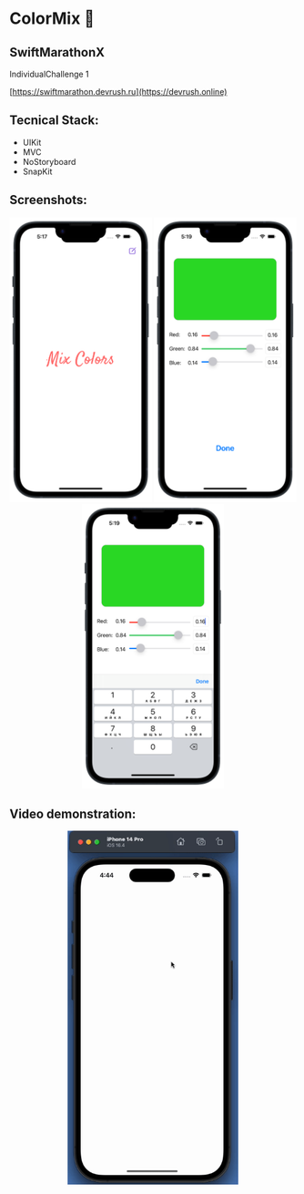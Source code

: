 # ColorMix 🎨

## SwiftMarathonX

IndividualСhallenge 1

[https://swiftmarathon.devrush.ru](https://devrush.online)

## Tecnical Stack:
* UIKit
* MVC
* NoStoryboard
* SnapKit


## Screenshots:
<p align="center">
  <img src="https://github.com/Kirilloao/ColorMix/blob/main/Simulator%20Screenshot%20-%20iPhone%2014%20Pro%20-%202023-11-04%20at%2017-portrait.png" width="250" height=500 />
  <img src="https://github.com/Kirilloao/ColorMix/blob/main/Simulator%20Screenshot%20-%20iPhone%2014%20Pro%20-%202023-11-04%20at%2017-portrait%20copy.png" width="250" height=500 />
  <img src="https://github.com/Kirilloao/ColorMix/blob/main/Simulator%20Screenshot%20-%20iPhone%2014%20Pro%20-%202023-11-04%20at%2017-portrait%20copy%202.png" width="250" height=500 />
</p>


## Video demonstration:

<p align="center">
  <img src="https://github.com/Kirilloao/ColorMix/blob/main/colorMixGif.gif" width="300"/>
</p>



